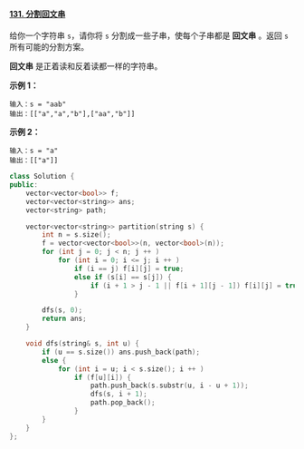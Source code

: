 #### [131. 分割回文串](https://leetcode-cn.com/problems/palindrome-partitioning/)

给你一个字符串 `s`，请你将 `s` 分割成一些子串，使每个子串都是 **回文串** 。返回 `s` 所有可能的分割方案。

**回文串** 是正着读和反着读都一样的字符串。

**示例 1：**

```
输入：s = "aab"
输出：[["a","a","b"],["aa","b"]]
```

**示例 2：**

```
输入：s = "a"
输出：[["a"]]
```

```C++
class Solution {
public:
    vector<vector<bool>> f;
    vector<vector<string>> ans;
    vector<string> path;

    vector<vector<string>> partition(string s) {
        int n = s.size();
        f = vector<vector<bool>>(n, vector<bool>(n));
        for (int j = 0; j < n; j ++ )
            for (int i = 0; i <= j; i ++ )
                if (i == j) f[i][j] = true;
                else if (s[i] == s[j]) {
                    if (i + 1 > j - 1 || f[i + 1][j - 1]) f[i][j] = true;
                }

        dfs(s, 0);
        return ans;
    }

    void dfs(string& s, int u) {
        if (u == s.size()) ans.push_back(path);
        else {
            for (int i = u; i < s.size(); i ++ )
                if (f[u][i]) {
                    path.push_back(s.substr(u, i - u + 1));
                    dfs(s, i + 1);
                    path.pop_back();
                }
        }
    }
};
```
